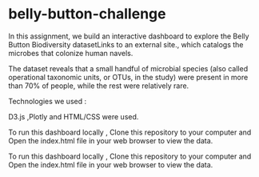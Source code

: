 # belly-button-challenge
In this assignment, we build an interactive dashboard to explore the Belly Button Biodiversity datasetLinks to an external site., which catalogs the microbes that colonize human navels.

The dataset reveals that a small handful of microbial species (also called operational taxonomic units, or OTUs, in the study) were present in more than 70% of people, while the rest were relatively rare.

Technologies we used :

D3.js ,Plotly and HTML/CSS were used. 


To run this dashboard locally , Clone this repository to your computer and Open the index.html file in your web browser to view the data. 

To run this dashboard locally , Clone this repository to your computer and Open the index.html file in your web browser to view the data. 

